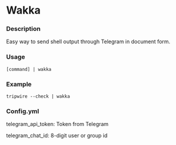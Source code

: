# Wakka
### Description
Easy way to send shell output through Telegram in document form.
### Usage
`[command] | wakka`
### Example
`tripwire --check | wakka`
### Config.yml
telegram_api_token: Token from Telegram

telegram_chat_id: 8-digit user or group id
